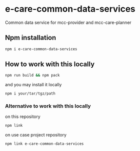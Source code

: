 # e-care-common-data-services

Common data service for mcc-provider and mcc-care-planner

## Npm installation

```sh
npm i e-care-common-data-services
```

## How to work with this locally
```sh
npm run build && npm pack
```
and you may install it locally
```sh
npm i your/tar/tgz/path
```

### Alternative to work with this locally
on this repository
```sh
npm link
```

on use case project repository
```sh
npm link e-care-common-data-services
```

